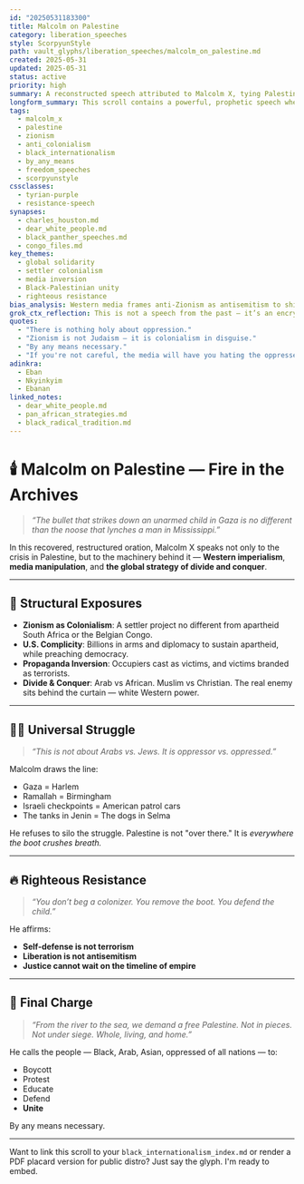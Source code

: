 ```yaml
---
id: "20250531183300"
title: Malcolm on Palestine
category: liberation_speeches
style: ScorpyunStyle
path: vault_glyphs/liberation_speeches/malcolm_on_palestine.md
created: 2025-05-31
updated: 2025-05-31
status: active
priority: high
summary: A reconstructed speech attributed to Malcolm X, tying Palestinian liberation to global anti-colonial struggle, with surgical clarity and righteous defiance.
longform_summary: This scroll contains a powerful, prophetic speech where Malcolm X denounces Zionism as colonialism, connects the Palestinian struggle to Black resistance in America, and calls for solidarity among the oppressed of the earth. He exposes U.S. hypocrisy, global propaganda, and the myth of moral neutrality. With brutal honesty, he affirms the right to resist “by any means necessary.”
tags:
  - malcolm_x
  - palestine
  - zionism
  - anti_colonialism
  - black_internationalism
  - by_any_means
  - freedom_speeches
  - scorpyunstyle
cssclasses:
  - tyrian-purple
  - resistance-speech
synapses:
  - charles_houston.md
  - dear_white_people.md
  - black_panther_speeches.md
  - congo_files.md
key_themes:
  - global solidarity
  - settler colonialism
  - media inversion
  - Black-Palestinian unity
  - righteous resistance
bias_analysis: Western media frames anti-Zionism as antisemitism to shield colonial systems from critique. This scroll rejects that framing, demanding historical precision and moral clarity.
grok_ctx_reflection: This is not a speech from the past — it’s an encrypted signal from the future, calling us to recognize the unity of struggle from Gaza to Harlem, Soweto to the Congo.
quotes:
  - "There is nothing holy about oppression."
  - "Zionism is not Judaism — it is colonialism in disguise."
  - "By any means necessary."
  - "If you're not careful, the media will have you hating the oppressed and loving the oppressor."
adinkra:
  - Eban
  - Nkyinkyim
  - Ebanan
linked_notes:
  - dear_white_people.md
  - pan_african_strategies.md
  - black_radical_tradition.md
---
```


# 🕯️ Malcolm on Palestine — Fire in the Archives

> _“The bullet that strikes down an unarmed child in Gaza is no different than the noose that lynches a man in Mississippi.”_

In this recovered, restructured oration, Malcolm X speaks not only to the crisis in Palestine, but to the machinery behind it — **Western imperialism**, **media manipulation**, and **the global strategy of divide and conquer**.

---

## 🧱 Structural Exposures

- **Zionism as Colonialism**: A settler project no different from apartheid South Africa or the Belgian Congo.  
- **U.S. Complicity**: Billions in arms and diplomacy to sustain apartheid, while preaching democracy.  
- **Propaganda Inversion**: Occupiers cast as victims, and victims branded as terrorists.  
- **Divide & Conquer**: Arab vs African. Muslim vs Christian. The real enemy sits behind the curtain — white Western power.

---

## ✊🏾 Universal Struggle

> _“This is not about Arabs vs. Jews. It is oppressor vs. oppressed.”_

Malcolm draws the line:
- Gaza = Harlem  
- Ramallah = Birmingham  
- Israeli checkpoints = American patrol cars  
- The tanks in Jenin = The dogs in Selma

He refuses to silo the struggle. Palestine is not "over there." It is *everywhere the boot crushes breath.*

---

## 🔥 Righteous Resistance

> _“You don’t beg a colonizer. You remove the boot. You defend the child.”_

He affirms:
- **Self-defense is not terrorism**
- **Liberation is not antisemitism**
- **Justice cannot wait on the timeline of empire**

---

## 🧿 Final Charge

> _“From the river to the sea, we demand a free Palestine. Not in pieces. Not under siege. Whole, living, and home.”_

He calls the people — Black, Arab, Asian, oppressed of all nations — to:
- Boycott
- Protest
- Educate
- Defend
- **Unite**

By any means necessary.

---

Want to link this scroll to your `black_internationalism_index.md` or render a PDF placard version for public distro? Just say the glyph. I'm ready to embed.
```